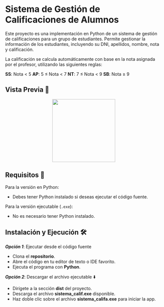# Sistema de Gestión de Calificaciones de Alumnos

Este proyecto es una implementación en Python de un sistema de gestión de calificaciones para un grupo de estudiantes. Permite gestionar la información de los estudiantes, incluyendo su DNI, apellidos, nombre, nota y calificación.

La calificación se calcula automáticamente con base en la nota asignada por el profesor, utilizando las siguientes reglas:

**SS**: Nota < 5
**AP**: 5 ≤ Nota < 7
**NT**: 7 ≤ Nota < 9
**SB**: Nota ≥ 9

## Vista Previa 👀

<div align="center">
    <img src="view/cao01.jpg" width="202">
</div>

## Requisitos 📝

Para la versión en Python:
- Debes tener Python instalado si deseas ejecutar el código fuente.

Para la versión ejecutable (`.exe`):
- No es necesario tener Python instalado.

## Instalación y Ejecución 🛠️

***Opción 1***: Ejecutar desde el código fuente
- Clona el **repositorio**.
- Abre el código en tu editor de texto o IDE favorito.
- Ejecuta el programa con **Python**.

***Opción 2***: Descargar el archivo ejecutable ⬇️
- Dirígete a la sección **dist** del proyecto.
- Descarga el archivo **sistema_calif.exe** disponible.
- Haz doble clic sobre el archivo **sistema_califa.exe** para iniciar la app.
